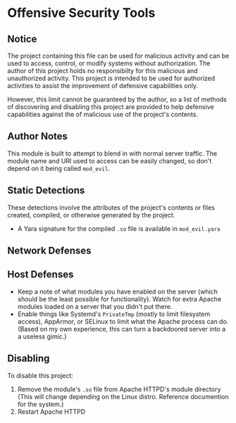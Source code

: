 # Offensive Security Tools

## Notice

The project containing this file can be used for malicious activity and can be used to access, control, or modify systems without authorization. The author of this project holds no responsibilty for this malicious and unauthorized activity. This project is intended to be used for authorized activities to assist the improvement of defensive capabilities only.

However, this limit cannot be guaranteed by the author, so a list of methods of discovering and disabling this project are provided to help defensive capabilities against the of malicious use of the project's contents.

## Author Notes

This module is built to attempt to blend in with normal server traffic. The module name and URI used to access can be easily changed, so don't depend on it being called `mod_evil`.

## Static Detections

These detections involve the attributes of the project's contents or files created, compiled, or otherwise generated by the project. 

* A Yara signature for the compiled `.so` file is available in `mod_evil.yara`

## Network Defenses

## Host Defenses

* Keep a note of what modules you have enabled on the server (which should be the least possible for functionality). Watch for extra Apache modules loaded on a server that you didn't put there. 
* Enable things like Systemd's `PrivateTmp` (mostly to limit filesystem access), AppArmor, or SELinux to limit what the Apache process can do. (Based on my own experience, this can turn a backdoored server into a a useless gimic.)

## Disabling

To disable this project:

1. Remove the module's `.so` file from Apache HTTPD's module directory (This will change depending on the Linux distro. Reference documention for the system.) 
2. Restart Apache HTTPD